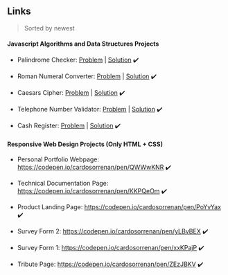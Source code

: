 ## Links
 > Sorted by newest

 #### Javascript Algorithms and Data Structures Projects

  * Palindrome Checker: 
 [Problem](https://www.freecodecamp.org/learn/javascript-algorithms-and-data-structures/javascript-algorithms-and-data-structures-projects/palindrome-checker) |
 [Solution](https://github.com/cardosorrenan/freeCodeCamp/blob/master/Javascript%20Algorithms%20and%20Data%20Structures%20Projects/PalindromeChecker.js)
 :heavy_check_mark:

 * Roman Numeral Converter:
 [Problem](https://www.freecodecamp.org/learn/javascript-algorithms-and-data-structures/javascript-algorithms-and-data-structures-projects/roman-numeral-converter) |
 [Solution](https://github.com/cardosorrenan/freeCodeCamp/blob/master/Javascript%20Algorithms%20and%20Data%20Structures%20Projects/RomanNumeralConverter.js)
 :heavy_check_mark:

 * Caesars Cipher:
 [Problem](https://www.freecodecamp.org/learn/javascript-algorithms-and-data-structures/javascript-algorithms-and-data-structures-projects/caesars-cipher) |
 [Solution](https://github.com/cardosorrenan/freeCodeCamp/blob/master/Javascript%20Algorithms%20and%20Data%20Structures%20Projects/CaesarsCipher.js) :heavy_check_mark:

 * Telephone Number Validator:
 [Problem](https://www.freecodecamp.org/learn/javascript-algorithms-and-data-structures/javascript-algorithms-and-data-structures-projects/telephone-number-validator) |
 [Solution](https://github.com/cardosorrenan/freeCodeCamp/blob/master/Javascript%20Algorithms%20and%20Data%20Structures%20Projects/TelephoneNumberValidator.js) :heavy_check_mark:

 * Cash Register:
 [Problem](https://www.freecodecamp.org/learn/javascript-algorithms-and-data-structures/javascript-algorithms-and-data-structures-projects/cash-register) |
 [Solution](https://github.com/cardosorrenan/freeCodeCamp/blob/master/Javascript%20Algorithms%20and%20Data%20Structures%20Projects/CashRegister.js) :heavy_check_mark:



 #### Responsive Web Design Projects (Only HTML + CSS)

 * Personal Portfolio Webpage: https://codepen.io/cardosorrenan/pen/QWWwKNR
    :heavy_check_mark:

 * Technical Documentation Page: https://codepen.io/cardosorrenan/pen/KKPQeOm 
    :heavy_check_mark:

 * Product Landing Page: https://codepen.io/cardosorrenan/pen/PoYvYax
    :heavy_check_mark:

 * Survey Form 2: https://codepen.io/cardosorrenan/pen/yLBvBEX
    :heavy_check_mark:

 * Survey Form 1: https://codepen.io/cardosorrenan/pen/xxKPajP
    :heavy_check_mark:

 * Tribute Page: https://codepen.io/cardosorrenan/pen/ZEzJBKV
    :heavy_check_mark:
 
